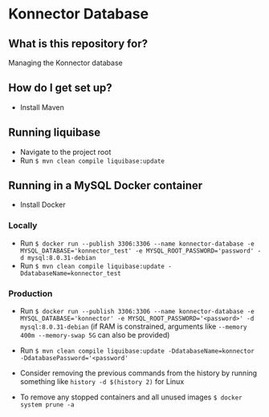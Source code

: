 # Konnector Database

## What is this repository for?

Managing the Konnector database

## How do I get set up?

* Install Maven

## Running liquibase

* Navigate to the project root
* Run `$ mvn clean compile liquibase:update`

## Running in a MySQL Docker container

* Install Docker

### Locally

* Run `$ docker run --publish 3306:3306 --name konnector-database -e MYSQL_DATABASE='konnector_test' -e MYSQL_ROOT_PASSWORD='password' -d mysql:8.0.31-debian`
* Run `$ mvn clean compile liquibase:update -DdatabaseName=konnector_test`

### Production

* Run `$ docker run --publish 3306:3306 --name konnector-database -e MYSQL_DATABASE='konnector' -e MYSQL_ROOT_PASSWORD='<password>' -d mysql:8.0.31-debian` (if RAM is constrained, arguments like `--memory 400m --memory-swap 5G` can also be provided)
* Run `$ mvn clean compile liquibase:update -DdatabaseName=konnector -DdatabasePassword='<password'`
* Consider removing the previous commands from the history by running something like `history -d $(history 2)` for Linux


* To remove any stopped containers and all unused images `$ docker system prune -a`

